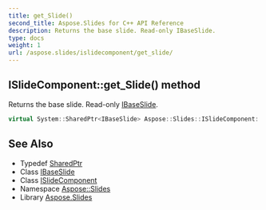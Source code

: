 ```yaml
---
title: get_Slide()
second_title: Aspose.Slides for C++ API Reference
description: Returns the base slide. Read-only IBaseSlide.
type: docs
weight: 1
url: /aspose.slides/islidecomponent/get_slide/
---
```

## ISlideComponent::get_Slide() method


Returns the base slide. Read-only [IBaseSlide](../../ibaseslide/).

```cpp
virtual System::SharedPtr<IBaseSlide> Aspose::Slides::ISlideComponent::get_Slide()=0
```

## See Also

* Typedef [SharedPtr](../../../system/sharedptr/)
* Class [IBaseSlide](../../ibaseslide/)
* Class [ISlideComponent](../)
* Namespace [Aspose::Slides](../../)
* Library [Aspose.Slides](../../../)